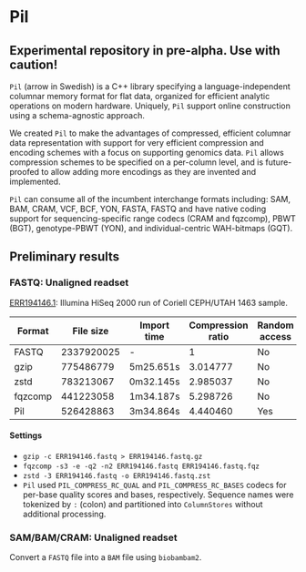 # Pil

## Experimental repository in pre-alpha. Use with caution!

`Pil` (arrow in Swedish) is a C++ library specifying a language-independent columnar memory format for flat data, organized for efficient analytic operations on modern hardware. Uniquely, `Pil` support online construction using a schema-agnostic approach.

We created `Pil` to make the advantages of compressed, efficient columnar data representation with support for very efficient compression and encoding schemes with a focus on supporting genomics data. `Pil` allows compression schemes to be specified on a per-column level, and is future-proofed to allow adding more encodings as they are invented and implemented.

`Pil` can consume all of the incumbent interchange formats including: SAM, BAM, CRAM, VCF, BCF, YON, FASTA, FASTQ and have native coding support for sequencing-specific range codecs (CRAM and fqzcomp), PBWT (BGT), genotype-PBWT (YON), and individual-centric WAH-bitmaps (GQT).

## Preliminary results

### FASTQ: Unaligned readset

[ERR194146.1](https://trace.ncbi.nlm.nih.gov/Traces/sra/?run=ERR194146): Illumina HiSeq 2000 run of Coriell CEPH/UTAH 1463 sample.

| Format  | File size  | Import time | Compression ratio |  Random access |
|---------|------------|-------------|-------------------|----------------|
| FASTQ   | 2337920025 | -           | 1                 | No             |
| gzip    | 775486779  | 5m25.651s   | 3.014777          | No             |
| zstd    | 783213067  | 0m32.145s   | 2.985037          | No             |
| fqzcomp | 441223058  | 1m34.187s   | 5.298726          | No             |
| Pil     | 526428863  | 3m34.864s   | 4.440460          | Yes            |

#### Settings

* `gzip -c ERR194146.fastq > ERR194146.fastq.gz`
* `fqzcomp -s3 -e -q2 -n2 ERR194146.fastq ERR194146.fastq.fqz`
* `zstd -3 ERR194146.fastq -o ERR194146.fastq.zst`
* `Pil` used `PIL_COMPRESS_RC_QUAL` and `PIL_COMPRESS_RC_BASES` codecs for per-base quality scores and bases, respectively. Sequence names were tokenized by `:` (colon) and partitioned into `ColumnStores` without additional processing.

### SAM/BAM/CRAM: Unaligned readset

Convert a `FASTQ` file into a `BAM` file using `biobambam2`.